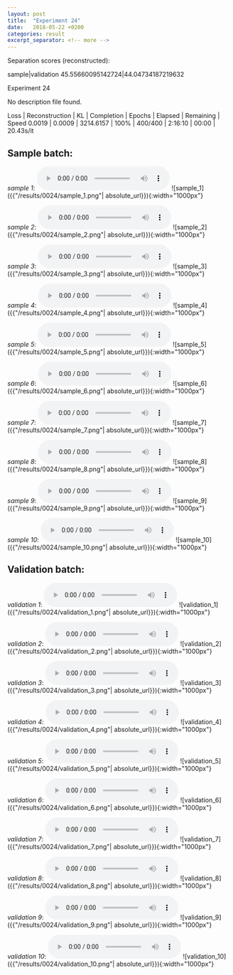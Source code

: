 ```yaml
---
layout: post
title:  "Experiment 24"
date:   2018-05-22 +0200
categories: result
excerpt_separator: <!-- more -->
---
```

Separation scores (reconstructed):

sample|validation
45.55660095142724|44.04734187219632<!-- more -->

Experiment 24

No description file found.

Loss | Reconstruction | KL | Completion | Epochs | Elapsed | Remaining | Speed
0.0019 | 0.0009 | 3214.6157 | 100% | 400/400 | 2:16:10 | 00:00 | 20.43s/it

## **Sample batch**:
_sample 1_:
<audio src="/ResultsOverview/results/0024/sample_1.wav" controls preload></audio>
![sample_1]({{"/results/0024/sample_1.png"| absolute_url}}){:width="1000px"}

_sample 2_:
<audio src="/ResultsOverview/results/0024/sample_2.wav" controls preload></audio>
![sample_2]({{"/results/0024/sample_2.png"| absolute_url}}){:width="1000px"}

_sample 3_:
<audio src="/ResultsOverview/results/0024/sample_3.wav" controls preload></audio>
![sample_3]({{"/results/0024/sample_3.png"| absolute_url}}){:width="1000px"}

_sample 4_:
<audio src="/ResultsOverview/results/0024/sample_4.wav" controls preload></audio>
![sample_4]({{"/results/0024/sample_4.png"| absolute_url}}){:width="1000px"}

_sample 5_:
<audio src="/ResultsOverview/results/0024/sample_5.wav" controls preload></audio>
![sample_5]({{"/results/0024/sample_5.png"| absolute_url}}){:width="1000px"}

_sample 6_:
<audio src="/ResultsOverview/results/0024/sample_6.wav" controls preload></audio>
![sample_6]({{"/results/0024/sample_6.png"| absolute_url}}){:width="1000px"}

_sample 7_:
<audio src="/ResultsOverview/results/0024/sample_7.wav" controls preload></audio>
![sample_7]({{"/results/0024/sample_7.png"| absolute_url}}){:width="1000px"}

_sample 8_:
<audio src="/ResultsOverview/results/0024/sample_8.wav" controls preload></audio>
![sample_8]({{"/results/0024/sample_8.png"| absolute_url}}){:width="1000px"}

_sample 9_:
<audio src="/ResultsOverview/results/0024/sample_9.wav" controls preload></audio>
![sample_9]({{"/results/0024/sample_9.png"| absolute_url}}){:width="1000px"}

_sample 10_:
<audio src="/ResultsOverview/results/0024/sample_10.wav" controls preload></audio>
![sample_10]({{"/results/0024/sample_10.png"| absolute_url}}){:width="1000px"}

## **Validation batch**:
_validation 1_:
<audio src="/ResultsOverview/results/0024/validation_1.wav" controls preload></audio>
![validation_1]({{"/results/0024/validation_1.png"| absolute_url}}){:width="1000px"}

_validation 2_:
<audio src="/ResultsOverview/results/0024/validation_2.wav" controls preload></audio>
![validation_2]({{"/results/0024/validation_2.png"| absolute_url}}){:width="1000px"}

_validation 3_:
<audio src="/ResultsOverview/results/0024/validation_3.wav" controls preload></audio>
![validation_3]({{"/results/0024/validation_3.png"| absolute_url}}){:width="1000px"}

_validation 4_:
<audio src="/ResultsOverview/results/0024/validation_4.wav" controls preload></audio>
![validation_4]({{"/results/0024/validation_4.png"| absolute_url}}){:width="1000px"}

_validation 5_:
<audio src="/ResultsOverview/results/0024/validation_5.wav" controls preload></audio>
![validation_5]({{"/results/0024/validation_5.png"| absolute_url}}){:width="1000px"}

_validation 6_:
<audio src="/ResultsOverview/results/0024/validation_6.wav" controls preload></audio>
![validation_6]({{"/results/0024/validation_6.png"| absolute_url}}){:width="1000px"}

_validation 7_:
<audio src="/ResultsOverview/results/0024/validation_7.wav" controls preload></audio>
![validation_7]({{"/results/0024/validation_7.png"| absolute_url}}){:width="1000px"}

_validation 8_:
<audio src="/ResultsOverview/results/0024/validation_8.wav" controls preload></audio>
![validation_8]({{"/results/0024/validation_8.png"| absolute_url}}){:width="1000px"}

_validation 9_:
<audio src="/ResultsOverview/results/0024/validation_9.wav" controls preload></audio>
![validation_9]({{"/results/0024/validation_9.png"| absolute_url}}){:width="1000px"}

_validation 10_:
<audio src="/ResultsOverview/results/0024/validation_10.wav" controls preload></audio>
![validation_10]({{"/results/0024/validation_10.png"| absolute_url}}){:width="1000px"}
